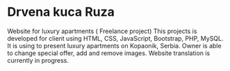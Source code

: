 # Drvena kuca Ruza
Website for luxury apartments ( Freelance project)
This projects is developed for client using HTML, CSS, JavaScript, Bootstrap, PHP, MySQL. It is using to present luxury apartments on Kopaonik, Serbia. Owner is able to change special offer, add and remove images.
Website translation is currently in progress.

